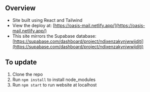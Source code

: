 ## Overview
* Site built using React and Tailwind
* View the deploy at: [https://oasis-mail.netlify.app/](https://oasis-mail.netlify.app/)
* This site mirrors the Supabase database: [https://supabase.com/dashboard/project/ndixenzakynjwwijdjti](https://supabase.com/dashboard/project/ndixenzakynjwwijdjti)

## To update
1. Clone the repo
2. Run `npm install` to install node_modules
3. Run `npm start` to run website at localhost
